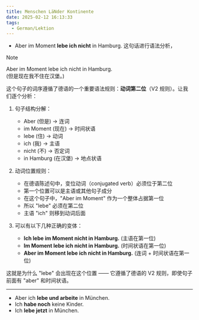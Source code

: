 ```yaml
---
title: Menschen LäNder Kontinente
date: 2025-02-12 16:13:33
tags: 
  - German/Lektion
---
```

- Aber im Moment **lebe ich nicht** in Hamburg. 这句话进行语法分析，

> [!NOTE]
>
> Aber im Moment lebe ich nicht in Hamburg.  
> (但是现在我不住在汉堡。)
>
> 这个句子的词序遵循了德语的一个重要语法规则：**动词第二位**（V2 规则）。让我们逐个分析：
>
> 1. 句子结构分解：
>    - Aber (但是) → 连词
>    - im Moment (现在) → 时间状语
>    - lebe (住) → 动词
>    - ich (我) → 主语
>    - nicht (不) → 否定词
>    - in Hamburg (在汉堡) → 地点状语
>
> 2. 动词位置规则：
>    - 在德语陈述句中，变位动词（conjugated verb）必须位于第二位
>    - 第一个位置可以是主语或其他句子成分
>    - 在这个句子中，"Aber im Moment" 作为一个整体占据第一位
>    - 所以 "lebe" 必须在第二位
>    - 主语 "ich" 则移到动词后面
>
> 3. 可以有以下几种正确的变体：
>    - **Ich lebe im Moment nicht in Hamburg.** (主语在第一位)
>    - **Im Moment lebe ich nicht in Hamburg.** (时间状语在第一位)
>    - **Aber im Moment lebe ich nicht in Hamburg.** (连词 + 时间状语在第一位)
>
> 这就是为什么 "lebe" 会出现在这个位置 —— 它遵循了德语的 V2 规则，即使句子前面有 "aber" 和时间状语。

---
- Aber ich **lebe und arbeite** in München.
- Ich **habe noch** keine Kinder.
- Ich **lebe jetzt** in München.
